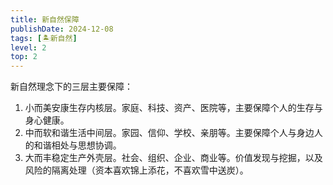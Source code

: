 ```yaml
---
title: 新自然保障
publishDate: 2024-12-08
tags: [🏝新自然]
level: 2
top: 2
---
```


新自然理念下的三层主要保障：

1. 小而美安康生存内核层。家庭、科技、资产、医院等，主要保障个人的生存与身心健康。
2. 中而软和谐生活中间层。家园、信仰、学校、亲朋等。主要保障个人与身边人的和谐相处与思想协调。
3. 大而丰稳定生产外壳层。社会、组织、企业、商业等。价值发现与挖掘，以及风险的隔离处理（资本喜欢锦上添花，不喜欢雪中送炭）。
